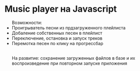 # Music player на Javascript
<ul>Возможности:
<li>Проигрыватель песни из прдзагруженного плейлиста</li>
<li>Добаление собственных песен в плейлист</li>
<li>Переключение, остановка и запуск треков</li>
<li>Перемотка песен по клику на прогрессбар</li>

<br>

На развитие: сохранение загруженных файлов в базе и их воспроизведение при повторном запуске приложения
